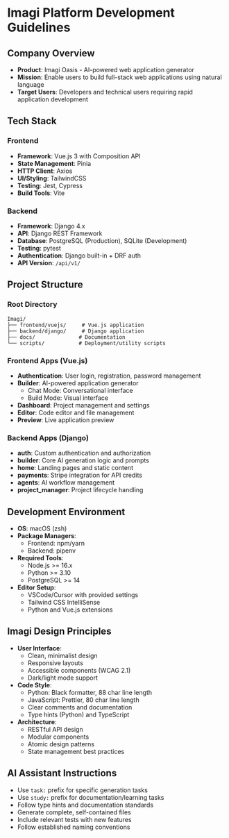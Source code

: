 # Imagi Platform Development Guidelines

## Company Overview
- **Product**: Imagi Oasis - AI-powered web application generator
- **Mission**: Enable users to build full-stack web applications using natural language
- **Target Users**: Developers and technical users requiring rapid application development

## Tech Stack
### Frontend
- **Framework**: Vue.js 3 with Composition API
- **State Management**: Pinia
- **HTTP Client**: Axios
- **UI/Styling**: TailwindCSS
- **Testing**: Jest, Cypress
- **Build Tools**: Vite

### Backend
- **Framework**: Django 4.x
- **API**: Django REST Framework
- **Database**: PostgreSQL (Production), SQLite (Development)
- **Testing**: pytest
- **Authentication**: Django built-in + DRF auth
- **API Version**: `/api/v1/`

## Project Structure
### Root Directory
```
Imagi/
├── frontend/vuejs/     # Vue.js application
├── backend/django/     # Django application
├── docs/              # Documentation
└── scripts/           # Deployment/utility scripts
```

### Frontend Apps (Vue.js)
- **Authentication**: User login, registration, password management
- **Builder**: AI-powered application generator
  - Chat Mode: Conversational interface
  - Build Mode: Visual interface
- **Dashboard**: Project management and settings
- **Editor**: Code editor and file management
- **Preview**: Live application preview

### Backend Apps (Django)
- **auth**: Custom authentication and authorization
- **builder**: Core AI generation logic and prompts
- **home**: Landing pages and static content
- **payments**: Stripe integration for API credits
- **agents**: AI workflow management
- **project_manager**: Project lifecycle handling

## Development Environment
- **OS**: macOS (zsh)
- **Package Managers**: 
  - Frontend: npm/yarn
  - Backend: pipenv
- **Required Tools**:
  - Node.js >= 16.x
  - Python >= 3.10
  - PostgreSQL >= 14
- **Editor Setup**:
  - VSCode/Cursor with provided settings
  - Tailwind CSS IntelliSense
  - Python and Vue.js extensions

## Imagi Design Principles
- **User Interface**:
  - Clean, minimalist design
  - Responsive layouts
  - Accessible components (WCAG 2.1)
  - Dark/light mode support
- **Code Style**:
  - Python: Black formatter, 88 char line length
  - JavaScript: Prettier, 80 char line length
  - Clear comments and documentation
  - Type hints (Python) and TypeScript
- **Architecture**:
  - RESTful API design
  - Modular components
  - Atomic design patterns
  - State management best practices

## AI Assistant Instructions
- Use `task:` prefix for specific generation tasks
- Use `study:` prefix for documentation/learning tasks
- Follow type hints and documentation standards
- Generate complete, self-contained files
- Include relevant tests with new features
- Follow established naming conventions
